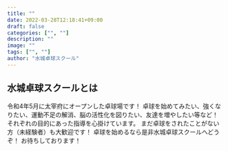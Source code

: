 ```yaml
---
title: ""
date: 2022-03-28T12:18:41+09:00
draft: false
categories: ["", ""]
description: ""
image: ""
tags: ["", ""]
author: "水城卓球スクール"
---
```


## 水城卓球スクールとは

  令和4年5月に太宰府にオープンした卓球場です！
  卓球を始めてみたい、強くなりたい、運動不足の解消、脳の活性化を図りたい、友達を増やしたい等など！
  それぞれの目的にあった指導を心掛けています。
  まだ卓球をされたことがない方（未経験者）も大歓迎です！
  卓球を始めるなら是非水城卓球スクールへどうぞ！
  お待ちしております！
